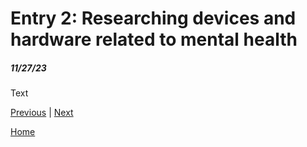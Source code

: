 # Entry 2: Researching devices and hardware related to mental health
##### 11/27/23

Text

[Previous](entry01.md) | [Next](entry03.md)

[Home](../README.md)
